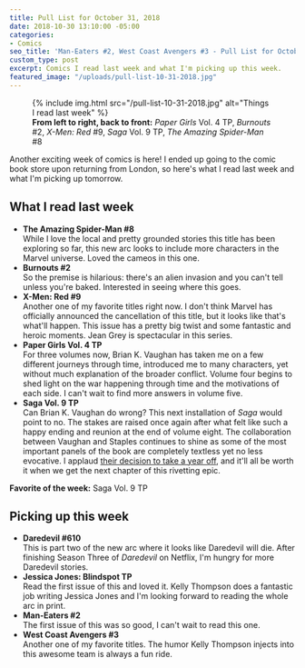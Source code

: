 ```yaml
---
title: Pull List for October 31, 2018
date: 2018-10-30 13:10:00 -05:00
categories:
- Comics
seo_title: 'Man-Eaters #2, West Coast Avengers #3 - Pull List for October 31, 2018'
custom_type: post
excerpt: Comics I read last week and what I'm picking up this week.
featured_image: "/uploads/pull-list-10-31-2018.jpg"
---
```


<figure class="extendout">
  {% include img.html src="/pull-list-10-31-2018.jpg" alt="Things I read last week" %}
  <figcaption><strong>From left to right, back to front:</strong> <em>Paper Girls</em> Vol. 4 <span class="caps">TP</span>, <em>Burnouts</em> #2, <em>X-Men: Red</em> #9, <em>Saga</em> Vol. 9 <span class="caps">TP</span>, <em>The Amazing Spider-Man</em> #8</figcaption>
</figure>

Another exciting week of comics is here! I ended up going to the comic book store upon returning from London, so here's what I read last week and what I'm picking up tomorrow.

## What I read last week

- **The Amazing Spider-Man #8**  
  While I love the local and pretty grounded stories this title has been exploring so far, this new arc looks to include more characters in the Marvel universe. Loved the cameos in this one.
- **Burnouts #2**  
  So the premise is hilarious: there's an alien invasion and you can't tell unless you're baked. Interested in seeing where this goes.
- **X-Men: Red #9**  
  Another one of my favorite titles right now. I don't think Marvel has officially announced the cancellation of this title, but it looks like that's what'll happen. This issue has a pretty big twist and some fantastic and heroic moments. Jean Grey is spectacular in this series.
- **Paper Girls Vol. 4 TP**  
  For three volumes now, Brian K. Vaughan has taken me on a few different journeys through time, introduced me to many characters, yet without much explanation of the broader conflict. Volume four begins to shed light on the war happening through time and the motivations of each side. I can't wait to find more answers in volume five.
- **Saga Vol. 9 TP**  
  Can Brian K. Vaughan do wrong? This next installation of _Saga_ would point to no. The stakes are raised once again after what felt like such a happy ending and reunion at the end of volume eight. The collaboration between Vaughan and Staples continues to shine as some of the most important panels of the book are completely textless yet no less evocative. I applaud [their decision to take a year off](https://www.cbr.com/saga-hiatus-brian-vaughan-fiona-staples/), and it'll all be worth it when we get the next chapter of this rivetting epic.

**Favorite of the week:** Saga Vol. 9 TP

## Picking up this week

- **Daredevil #610**  
  This is part two of the new arc where it looks like Daredevil will die. After finishing Season Three of _Daredevil_ on Netflix, I'm hungry for more Daredevil stories.
- **Jessica Jones: Blindspot TP**  
  Read the first issue of this and loved it. Kelly Thompson does a fantastic job writing Jessica Jones and I'm looking forward to reading the whole arc in print.
- **Man-Eaters #2**  
  The first issue of this was so good, I can't wait to read this one.
- **West Coast Avengers #3**  
  Another one of my favorite titles. The humor Kelly Thompson injects into this awesome team is always a fun ride.

